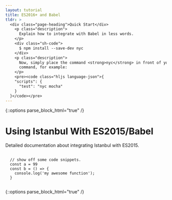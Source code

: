 ```yaml
---
layout: tutorial
title: ES2016+ and Babel
tldr: >
  <div class="page-heading">Quick Start</div>
    <p class="description">
      Explain how to integrate with Babel in less words.
    </p>
    <div class="sh-code">
      $ npm install --save-dev nyc
    </div>
    <p class="description">
      Now, simply place the command <strong>nyc</strong> in front of your existing test
      command, for example:
    </p>
    <pre><code class="hljs language-json">{
    "scripts": {
      "test": "nyc mocha"
    }
  }</code></pre>
---
```


{::options parse_block_html="true" /}

# Using Istanbul With ES2015/Babel

Detailed documentation about integrating Istanbul with ES2015.

<pre>
  <code class="hljs language-javascript">
  // show off some code snippets.
  const a = 99
  const b = () => {
    console.log('my awesome function');
  }
  </code>
</pre>

{::options parse_block_html="true" /}
